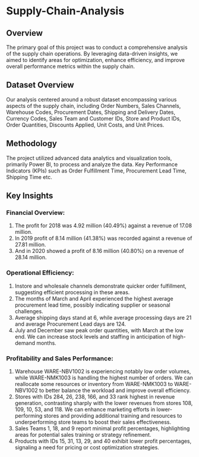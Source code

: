 # Supply-Chain-Analysis
## Overview
The primary goal of this project was to conduct a comprehensive analysis of the supply chain operations. By leveraging data-driven insights, we aimed to identify areas for optimization, enhance efficiency, and improve overall performance metrics within the supply chain.

## Dataset Overview
Our analysis centered around a robust dataset encompassing various aspects of the supply chain, including Order Numbers, Sales Channels, Warehouse Codes, Procurement Dates, Shipping and Delivery Dates, Currency Codes, Sales Team and Customer IDs, Store and Product IDs, Order Quantities, Discounts Applied, Unit Costs, and Unit Prices.

## Methodology
The project utilized advanced data analytics and visualization tools, primarily Power BI, to process and analyze the data. Key Performance Indicators (KPIs) such as Order Fulfillment Time, Procurement Lead Time, Shipping Time etc.

## Key Insights
### Financial Overview:
1. The profit for 2018 was 4.92 million (40.49%) against a revenue of 17.08 million.
2. In 2019 profit of 8.14 million (41.38%) was recorded against a revenue of 27.81 million.
3. And in 2020 showed a profit of 8.16 million (40.80%) on a revenue of 28.14 million.

### Operational Efficiency:
1. Instore and wholesale channels demonstrate quicker order fulfillment, suggesting efficient processing in these areas.
2. The months of March and April experienced the highest average procurement lead time, possibly indicating supplier or seasonal challenges.
3. Average shipping days stand at 6, while average processing days are 21 and average Procurement Lead days are 124.
4. July and December saw peak order quantities, with March at the low end. We can increase stock levels and staffing in anticipation of high-demand months.

### Profitability and Sales Performance:
1. Warehouse WARE-NBV1002 is experiencing notably low order volumes, while WARE-NMK1003 is handling the highest number of orders. We can reallocate some resources or inventory from WARE-NMK1003 to WARE-NBV1002 to better balance the workload and improve overall efficiency.
2. Stores with IDs 284, 26, 238, 166, and 33 rank highest in revenue generation, contrasting sharply with the lower revenues from stores 108, 109, 10, 53, and 118. We can enhance marketing efforts in lower-performing stores and providing additional training and resources to underperforming store teams to boost their sales effectiveness.
3. Sales Teams 1, 18, and 9 report minimal profit percentages, highlighting areas for potential sales training or strategy refinement.
4. Products with IDs 15, 31, 13, 29, and 40 exhibit lower profit percentages, signaling a need for pricing or cost optimization strategies.



